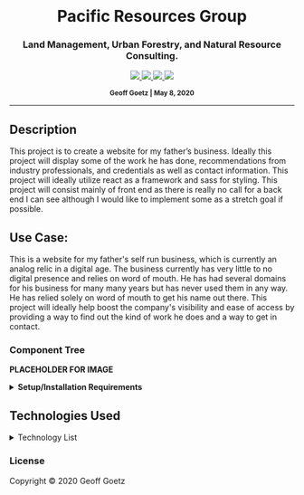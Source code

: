 <br>
  <h1 align='center'>Pacific Resources Group</h1>
  <h3 align='center'>Land Management, Urban Forestry, and Natural Resource Consulting.</h3>
<p align='center'>
  <p align='center'>
    <a href='https://github.com/Pieharder/Pacific-Resources-Group/graphs/contributors'>
        <img src='https://img.shields.io/github/contributors/Pieharder/Pacific-Resources-Group.svg?color=red&style=plastic'>
    </a>        
    <a href='https://github.com/Pieharder/Pacific-Resources-Group/stargazers'>
        <img src='https://img.shields.io/github/stars/Pieharder/Pacific-Resources-Group.svg?color=brightgreen&style=plastic'>
    </a>
    <a href='https://github.com/Pieharder/Pacific-Resources-Group/network/members'>
      <img src='https://img.shields.io/github/forks/Pieharder/Pacific-Resources-Group?color=blueviolet&style=plastic'>
    </a>        
    <a href='https://github.com/Pieharder/Pacific-Resources-Group/issues'>
      <img src='https://img.shields.io/github/issues/Pieharder/Pacific-Resources-Group?color=blue&style=plastic'>
    </a>
  </p>    
</p>

<p align='center'>
  <small><strong>Geoff Goetz | May 8, 2020</strong></small>
</p>

-----------------------------

## Description

This project is to create a website for my father’s business. Ideally this project will display some of the work he has done, recommendations from industry professionals, and credentials as well as contact information. This project will ideally utilize react as a framework and sass for styling. This project will consist mainly of front end as there is really no call for a back end I can see although I would like to implement some as a stretch goal if possible.

## Use Case:

This is a website for my father's self run business, which is currently an analog relic in a digital age. The business currently has very little to no digital presence and relies on word of mouth. He has had several domains for his business for many many years but has never used them in any way. He has relied solely on word of mouth to get his name out there. This project will ideally help boost the company's visibility and ease of access by providing a way to find out the kind of work he does and a way to get in contact.

### Component Tree
**PLACEHOLDER FOR IMAGE**


<details>
<summary><strong>Setup/Installation Requirements</strong></summary>

#### Node install

###### For macOS:
_If Homebrew is not installed on your computer already, then install Homebrew by entering the following two commands in Terminal:_
* ``/usr/bin/ruby -e '$(curl -fsSL https://raw.githubusercontent.com/Homebrew/install/master/install)'``
* ``echo 'export PATH=/usr/local/bin:$PATH' >> ~/.bash_profile``

_Install Git with the following command:_
* ``brew install git``

_Next, install Node.js by entering the following command in Terminal:_
* ``brew install node``

###### For Windows:
_Please visit the [Node.js website](https://nodejs.org/en/download/) for installation instructions._

### Clone this repository

_Enter the following commands in Terminal (macOS) or PowerShell (Windows):_
* ``cd desktop``
* ``git clone {url to this repository}``
* ``cd quiz-creator``

_Confirm that you have navigated to the quiz-creator directory (e.g., by entering the command_ ``pwd`` _in Terminal)._
_Next, install npm at the project's root directory by entering the following commands in Terminal (macOS) or PowerShell (Windows):_
* ``npm install``
* ``npm run start``

_To view/edit the source code of this application, open the contents in a text editor or IDE of your choice (e.g., to open the project in Visual Studio Code, enter the command_ ``code .`` _in Terminal (macOS) or PowerShell (Windows))._
</details>

## Technologies Used
<details>
<summary>Technology List</summary>
<ul> Git </ul>
<ul> CSS </ul>
<ul> SASS </ul>
<ul> JavaScript </ul>
<ul> JSX </ul>
<ul> Node.js </ul>
<ul> React </ul>
<ul> Create-React-App </ul>
<ul> Node Package Manager </ul>
<ul> HTML5 </ul>
</details>

### License

Copyright &copy; 2020 Geoff Goetz 